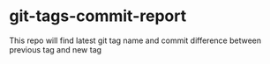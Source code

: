 # git-tags-commit-report
This repo will find latest git tag name and commit difference between previous tag and new tag
